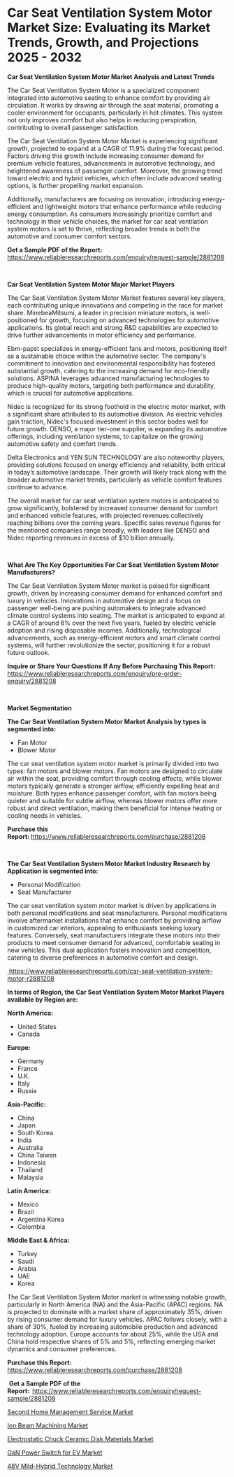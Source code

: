 <p><h1>Car Seat Ventilation System Motor Market Size: Evaluating its Market Trends, Growth, and Projections 2025 - 2032</h1></p><p><strong>Car Seat Ventilation System Motor Market Analysis and Latest Trends</strong></p>
<p><p>The Car Seat Ventilation System Motor is a specialized component integrated into automotive seating to enhance comfort by providing air circulation. It works by drawing air through the seat material, promoting a cooler environment for occupants, particularly in hot climates. This system not only improves comfort but also helps in reducing perspiration, contributing to overall passenger satisfaction.</p><p>The Car Seat Ventilation System Motor Market is experiencing significant growth, projected to expand at a CAGR of 11.9% during the forecast period. Factors driving this growth include increasing consumer demand for premium vehicle features, advancements in automotive technology, and heightened awareness of passenger comfort. Moreover, the growing trend toward electric and hybrid vehicles, which often include advanced seating options, is further propelling market expansion. </p><p>Additionally, manufacturers are focusing on innovation, introducing energy-efficient and lightweight motors that enhance performance while reducing energy consumption. As consumers increasingly prioritize comfort and technology in their vehicle choices, the market for car seat ventilation system motors is set to thrive, reflecting broader trends in both the automotive and consumer comfort sectors.</p></p>
<p><strong>Get a Sample PDF of the Report:&nbsp;</strong> <a href="https://www.reliableresearchreports.com/enquiry/request-sample/2881208?utm_campaign=34&utm_medium=2&utm_source=Github&utm_content=ia&utm_term=12032025&utm_id=car-seat-ventilation-system-motor">https://www.reliableresearchreports.com/enquiry/request-sample/2881208</a></p>
<p>&nbsp;</p>
<p><strong>Car Seat Ventilation System Motor Major Market Players</strong></p>
<p><p>The Car Seat Ventilation System Motor Market features several key players, each contributing unique innovations and competing in the race for market share. MinebeaMitsumi, a leader in precision miniature motors, is well-positioned for growth, focusing on advanced technologies for automotive applications. Its global reach and strong R&D capabilities are expected to drive further advancements in motor efficiency and performance.</p><p>Ebm-papst specializes in energy-efficient fans and motors, positioning itself as a sustainable choice within the automotive sector. The company's commitment to innovation and environmental responsibility has fostered substantial growth, catering to the increasing demand for eco-friendly solutions. ASPINA leverages advanced manufacturing technologies to produce high-quality motors, targeting both performance and durability, which is crucial for automotive applications.</p><p>Nidec is recognized for its strong foothold in the electric motor market, with a significant share attributed to its automotive division. As electric vehicles gain traction, Nidec's focused investment in this sector bodes well for future growth. DENSO, a major tier-one supplier, is expanding its automotive offerings, including ventilation systems, to capitalize on the growing automotive safety and comfort trends. </p><p>Delta Electronics and YEN SUN TECHNOLOGY are also noteworthy players, providing solutions focused on energy efficiency and reliability, both critical in today’s automotive landscape. Their growth will likely track along with the broader automotive market trends, particularly as vehicle comfort features continue to advance.</p><p>The overall market for car seat ventilation system motors is anticipated to grow significantly, bolstered by increased consumer demand for comfort and enhanced vehicle features, with projected revenues collectively reaching billions over the coming years. Specific sales revenue figures for the mentioned companies range broadly, with leaders like DENSO and Nidec reporting revenues in excess of $10 billion annually.</p></p>
<p>&nbsp;</p>
<p><strong>What Are The Key Opportunities For Car Seat Ventilation System Motor Manufacturers?</strong></p>
<p><p>The Car Seat Ventilation System Motor market is poised for significant growth, driven by increasing consumer demand for enhanced comfort and luxury in vehicles. Innovations in automotive design and a focus on passenger well-being are pushing automakers to integrate advanced climate control systems into seating. The market is anticipated to expand at a CAGR of around 6% over the next five years, fueled by electric vehicle adoption and rising disposable incomes. Additionally, technological advancements, such as energy-efficient motors and smart climate control systems, will further revolutionize the sector, positioning it for a robust future outlook.</p></p>
<p><strong>Inquire or Share Your Questions If Any Before Purchasing This Report:</strong> <a href="https://www.reliableresearchreports.com/enquiry/pre-order-enquiry/2881208?utm_campaign=34&utm_medium=2&utm_source=Github&utm_content=ia&utm_term=12032025&utm_id=car-seat-ventilation-system-motor">https://www.reliableresearchreports.com/enquiry/pre-order-enquiry/2881208</a></p>
<p>&nbsp;</p>
<p><strong>Market Segmentation</strong></p>
<p><strong>The Car Seat Ventilation System Motor Market Analysis by types is segmented into:</strong></p>
<p><ul><li>Fan Motor</li><li>Blower Motor</li></ul></p>
<p><p>The car seat ventilation system motor market is primarily divided into two types: fan motors and blower motors. Fan motors are designed to circulate air within the seat, providing comfort through cooling effects, while blower motors typically generate a stronger airflow, efficiently expelling heat and moisture. Both types enhance passenger comfort, with fan motors being quieter and suitable for subtle airflow, whereas blower motors offer more robust and direct ventilation, making them beneficial for intense heating or cooling needs in vehicles.</p></p>
<p><strong>Purchase this Report:&nbsp;</strong><a href="https://www.reliableresearchreports.com/purchase/2881208?utm_campaign=34&utm_medium=2&utm_source=Github&utm_content=ia&utm_term=12032025&utm_id=car-seat-ventilation-system-motor">https://www.reliableresearchreports.com/purchase/2881208</a></p>
<p>&nbsp;</p>
<p><strong>The Car Seat Ventilation System Motor Market Industry Research by Application is segmented into:</strong></p>
<p><ul><li>Personal Modification</li><li>Seat Manufacturer</li></ul></p>
<p><p>The car seat ventilation system motor market is driven by applications in both personal modifications and seat manufacturers. Personal modifications involve aftermarket installations that enhance comfort by providing airflow in customized car interiors, appealing to enthusiasts seeking luxury features. Conversely, seat manufacturers integrate these motors into their products to meet consumer demand for advanced, comfortable seating in new vehicles. This dual application fosters innovation and competition, catering to diverse preferences in automotive comfort and design.</p></p>
<p><a href="https://www.reliableresearchreports.com/car-seat-ventilation-system-motor-r2881208?utm_campaign=34&utm_medium=2&utm_source=Github&utm_content=ia&utm_term=12032025&utm_id=car-seat-ventilation-system-motor">&nbsp;https://www.reliableresearchreports.com/car-seat-ventilation-system-motor-r2881208</a></p>
<p><strong>In terms of Region, the Car Seat Ventilation System Motor Market Players available by Region are:</strong></p>
<p>
    <p> <strong> North America: </strong>
        <ul>
            <li>United States</li>
            <li>Canada</li>
        </ul>
        </p> 
    <p> <strong> Europe: </strong>
        <ul>
            <li>Germany</li>
            <li>France</li>
            <li>U.K.</li>
            <li>Italy</li>
            <li>Russia</li>
        </ul>
        </p> 
    <p> <strong> Asia-Pacific: </strong>
        <ul>
            <li>China</li>
            <li>Japan</li>
            <li>South Korea</li>
            <li>India</li>
            <li>Australia</li>
            <li>China Taiwan</li>
            <li>Indonesia</li>
            <li>Thailand</li>
            <li>Malaysia</li>
        </ul>
        </p> 
    <p> <strong> Latin America: </strong>
        <ul>
            <li>Mexico</li>
            <li>Brazil</li>
            <li>Argentina Korea</li>
            <li>Colombia</li>
        </ul>
        </p> 
    <p> <strong> Middle East & Africa: </strong>
        <ul>
            <li>Turkey</li>
            <li>Saudi</li>
            <li>Arabia</li>
            <li>UAE</li>
            <li>Korea</li>
        </ul>
    </p>
    </p>
<p><p>The Car Seat Ventilation System Motor market is witnessing notable growth, particularly in North America (NA) and the Asia-Pacific (APAC) regions. NA is projected to dominate with a market share of approximately 35%, driven by rising consumer demand for luxury vehicles. APAC follows closely, with a share of 30%, fueled by increasing automobile production and advanced technology adoption. Europe accounts for about 25%, while the USA and China hold respective shares of 5% and 5%, reflecting emerging market dynamics and consumer preferences.</p></p>
<p><strong>Purchase this Report: </strong><a href="https://www.reliableresearchreports.com/purchase/2881208?utm_campaign=34&utm_medium=2&utm_source=Github&utm_content=ia&utm_term=12032025&utm_id=car-seat-ventilation-system-motor">https://www.reliableresearchreports.com/purchase/2881208</a></p>
<p>&nbsp;<strong>Get a Sample PDF of the Report:&nbsp;&nbsp;</strong><a href="https://www.reliableresearchreports.com/enquiry/request-sample/2881208?utm_campaign=34&utm_medium=2&utm_source=Github&utm_content=ia&utm_term=12032025&utm_id=car-seat-ventilation-system-motor">https://www.reliableresearchreports.com/enquiry/request-sample/2881208</a></p>
<p><strong></strong></p>
<p><p><a href="https://github.com/OlenFleming68/Market-Research-Report-List-1/blob/main/second-home-management-service-market.md?utm_campaign=34&utm_medium=2&utm_source=Github&utm_content=ia&utm_term=12032025&utm_id=car-seat-ventilation-system-motor">Second Home Management Service Market</a></p><p><a href="https://github.com/XavierTyler76/Market-Research-Report-List-1/blob/main/ion-beam-machining-market.md?utm_campaign=34&utm_medium=2&utm_source=Github&utm_content=ia&utm_term=12032025&utm_id=car-seat-ventilation-system-motor">Ion Beam Machining Market</a></p><p><a href="https://github.com/rodinayygacklezi/Market-Research-Report-List-1/blob/main/electrostatic-chuck-ceramic-disk-materials-market.md?utm_campaign=34&utm_medium=2&utm_source=Github&utm_content=ia&utm_term=12032025&utm_id=car-seat-ventilation-system-motor">Electrostatic Chuck Ceramic Disk Materials Market</a></p><p><a href="https://github.com/lindaopodray/Market-Research-Report-List-1/blob/main/gan-power-switch-for-ev-market.md?utm_campaign=34&utm_medium=2&utm_source=Github&utm_content=ia&utm_term=12032025&utm_id=car-seat-ventilation-system-motor">GaN Power Switch for EV Market</a></p><p><a href="https://github.com/yoshih12/Market-Research-Report-List-4/blob/main/48v-mild-hybrid-technology-market.md?utm_campaign=34&utm_medium=2&utm_source=Github&utm_content=ia&utm_term=12032025&utm_id=car-seat-ventilation-system-motor">48V Mild-Hybrid Technology Market</a></p></p>